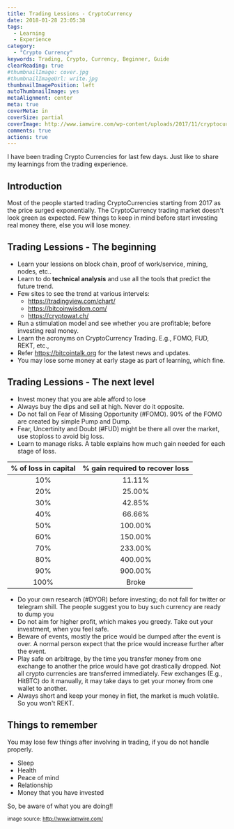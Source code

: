```yaml
---
title: Trading Lessions - CryptoCurrency
date: 2018-01-28 23:05:38
tags:
  - Learning
  - Experience
category:
  - "Crypto Currency"
keywords: Trading, Crypto, Currency, Beginner, Guide
clearReading: true
#thumbnailImage: cover.jpg
#thumbnailImageUrl: write.jpg
thumbnailImagePosition: left
autoThumbnailImage: yes
metaAlignment: center
meta: true
coverMeta: in
coverSize: partial
coverImage: http://www.iamwire.com/wp-content/uploads/2017/11/cryptocurrency-1.jpg
comments: true
actions: true
---
```


I have been trading Crypto Currencies for last few days. Just like to share my learnings from the trading experience.
<!---more--->
<!-- toc -->

## Introduction
Most of the people started trading CryptoCurrencies starting from 2017 as the price surged exponentially.  The CryptoCurrency trading market doesn't look green as expected.  Few things to keep in mind before start investing real money there, else you will lose money.

## Trading Lessions - The beginning
* Learn your lessions on block chain, proof of work/service, mining, nodes, etc..
* Learn to do __technical analysis__ and use all the tools that predict the future trend.
* Few sites to see the trend at various intervels:
	*  https://tradingview.com/chart/
	*  https://bitcoinwisdom.com/
	*  https://cryptowat.ch/
* Run a stimulation model and see whether you are profitable; before investing real money.
* Learn the acronyms on CryptoCurrency Trading. E.g., FOMO, FUD, REKT, etc.,
* Refer https://bitcointalk.org for the latest news and updates.
* You may lose some money at early stage as part of learning, which fine.

## Trading Lessions - The next level
* Invest money that you are able afford to lose
* Always buy the dips and sell at high. Never do it opposite.
* Do not fall on Fear of Missing Opportunity (#FOMO). 90% of the FOMO are created by simple Pump and Dump.
* Fear, Uncertinity and Doubt (#FUD) might be there all over the market, use stoploss to avoid big loss.
* Learn to manage risks. A table explains how much gain needed for each stage of loss.

| % of loss in capital | % gain required to recover loss |
| :----:| :----:|
| 10% | 11.11% |
| 20% | 25.00% |
| 30% | 42.85% |
| 40% | 66.66% |
| 50% | 100.00% |
| 60% | 150.00% |
| 70% | 233.00% |
| 80% | 400.00% |
| 90% | 900.00% |
| 100% | Broke |
* Do your own research (#DYOR) before investing; do not fall for twitter or telegram shill. The people suggest you to buy such currency are ready to dump you
* Do not aim for higher profit, which makes you greedy.  Take out your investment, when you feel safe.
* Beware of events, mostly the price would be dumped after the event is over.  A normal person expect that the price would increase further after the event.
* Play safe on arbitrage, by the time you transfer money from one exchange to another the price would have got drastically dropped.  Not all crypto currencies are transferred immediately. Few exchanges (E.g., HitBTC) do it manually, it may take days to get your money from one wallet to another.
* Always short and keep your money in fiet, the market is much volatile. So you won't REKT. 

## Things to remember
You may lose few things after involving in trading, if you do not handle properly.

* Sleep
* Health
* Peace of mind
* Relationship
* Money that you have invested

So, be aware of what you are doing!!

<small> image source: http://www.iamwire.com/ </small>
